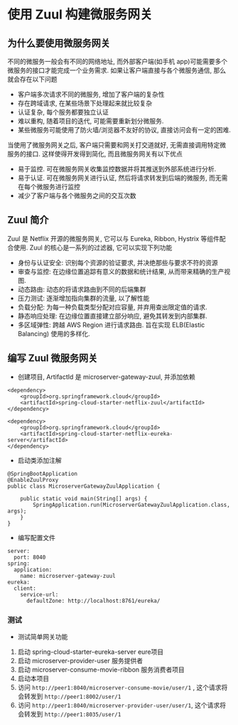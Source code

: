 # 使用 Zuul 构建微服务网关

## 为什么要使用微服务网关

不同的微服务一般会有不同的网络地址, 而外部客户端(如手机 app)可能需要多个微服务的接口才能完成一个业务需求. 如果让客户端直接与各个微服务通信, 那么就会存在以下问题

- 客户端多次请求不同的微服务, 增加了客户端的复杂性	
- 存在跨域请求, 在某些场景下处理起来就比较复杂
- 认证复杂, 每个服务都要独立认证
- 难以重构, 随着项目的迭代, 可能需要重新划分微服务.
- 某些微服务可能使用了防火墙/浏览器不友好的协议, 直接访问会有一定的困难.

当使用了微服务网关之后, 客户端只需要和网关打交道就好, 无需直接调用特定微服务的接口. 这样使得开发得到简化, 而且微服务网关有以下优点

- 易于监控. 可在微服务网关收集监控数据并将其推送到外部系统进行分析.
- 易于认证. 可在微服务网关进行认证, 然后将请求转发到后端的微服务, 而无需在每个微服务进行监控
- 减少了客户端与各个微服务之间的交互次数

## Zuul 简介
Zuul 是 Netflix 开源的微服务网关, 它可以与 Eureka, Ribbon, Hystrix 等组件配合使用. Zuul 的核心是一系列的过滤器, 它可以实现下列功能

- 身份与认证安全: 识别每个资源的验证要求, 并决绝那些与要求不符的资源
- 审查与监控: 在边缘位置追踪有意义的数据和统计结果, 从而带来精确的生产视图.
- 动态路由: 动态的将请求路由到不同的后端集群
- 压力测试: 逐渐增加指向集群的流量, 以了解性能
- 负载分配: 为每一种负载类型分配对应容量, 并弃用查出限定值的请求.
- 静态响应处理: 在边缘位置直接建立部分响应, 避免其转发到内部集群.
- 多区域弹性: 跨越 AWS Region 进行请求路由. 旨在实现 ELB(Elastic Balancing) 使用的多样化.

## 编写 Zuul 微服务网关

- 创建项目, ArtifactId 是 microserver-gateway-zuul, 并添加依赖

```
<dependency>
	<groupId>org.springframework.cloud</groupId>
	<artifactId>spring-cloud-starter-netflix-zuul</artifactId>
</dependency>

<dependency>
	<groupId>org.springframework.cloud</groupId>
	<artifactId>spring-cloud-starter-netflix-eureka-server</artifactId>
</dependency>
```

- 启动类添加注解

```
@SpringBootApplication
@EnableZuulProxy
public class MicroserverGatewayZuulApplication {

	public static void main(String[] args) {
		SpringApplication.run(MicroserverGatewayZuulApplication.class, args);
	}
}
```

- 编写配置文件

```
server:
  port: 8040
spring:
  application:
    name: microserver-gateway-zuul
eureka:
  client:
    service-url:
      defaultZone: http://localhost:8761/eureka/
```

### 测试

- 测试简单网关功能

1. 启动 spring-cloud-starter-eureka-server eure项目
2. 启动 microserver-provider-user 服务提供者
3. 启动 microserver-consume-movie-ribbon 服务消费者项目
4. 启动本项目
5. 访问 `http://peer1:8040/microserver-consume-movie/user/1` , 这个请求将会转发到 `http://peer1:8002/user/1`
6. 访问 `http://peer1:8040/microserver-provider-user/user/1`, 这个请求将会转发到 `http://peer1:8035/user/1`